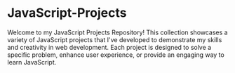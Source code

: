 # JavaScript-Projects
Welcome to my JavaScript Projects Repository! This collection showcases a variety of JavaScript projects that I've developed to demonstrate my skills and creativity in web development. Each project is designed to solve a specific problem, enhance user experience, or provide an engaging way to learn JavaScript.
